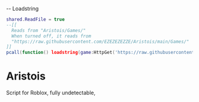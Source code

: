 -- Loadstring
```LUA
shared.ReadFile = true
--[[
  Reads from "Aristois/Games/"
  When turned off, it reads from 
  "https://raw.githubusercontent.com/EZEZEZEZZE/Aristois/main/Games/"
]]
pcall(function() loadstring(game:HttpGet('https://raw.githubusercontent.com/EZEZEZEZZE/Aristois/main/NewMainScript.lua'))() end)
```

# Aristois
Script for Roblox, fully undetectable,

